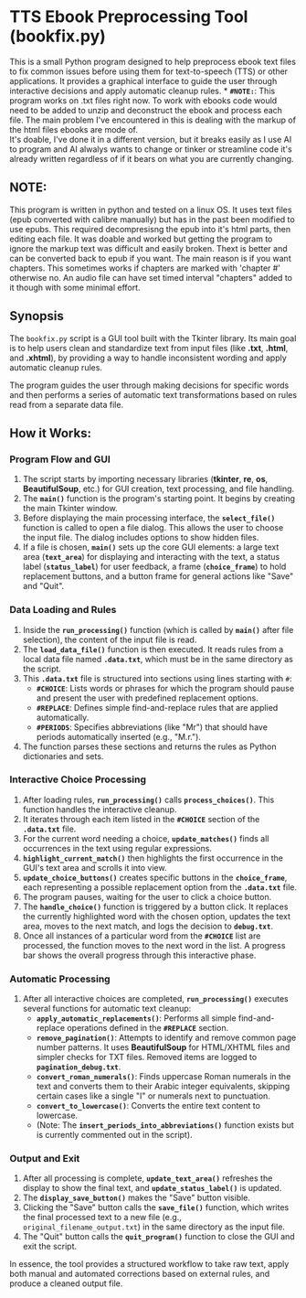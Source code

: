 # TTS Ebook Preprocessing Tool (bookfix.py)

This is a small Python program designed to help preprocess ebook text files to fix common issues before using them for text-to-speech (TTS) or other applications. It provides a graphical interface to guide the user through interactive decisions and apply automatic cleanup rules.
    * **`#NOTE:`**: This program works on .txt files right now.  To work with ebooks code would need to be added to unzip and deconstruct the ebook and process each file.  The main problem I've encountered in this is dealing with the markup of the html files ebooks are mode of.  
    It's doable, I've done it in a different version, but it breaks easily as I use AI to program and AI alwalys wants to change or tinker or streamline code it's already written regardless of if it bears on what you are currently changing.

## NOTE:

This program is written in python and tested on a linux OS.  It uses text files (epub converted with calibre manually) but has in the past been modified to use epubs.  This required decompresisng the epub into it's html parts, then editing each file. It was doable and worked but getting the program to ignore the markup text was difficult and easily broken.  Thext is better and can be converted back to epub if you want.  The main reason is if you want chapters.  This sometimes works if chapters are marked with 'chapter #' otherwise no.  An audio file can have set timed interval "chapters" added to it though with some minimal effort.


## Synopsis

The `bookfix.py` script is a GUI tool built with the Tkinter library. Its main goal is to help users clean and standardize text from input files (like **.txt**, **.html**, and **.xhtml**), by providing a way to handle inconsistent wording and apply automatic cleanup rules.

The program guides the user through making decisions for specific words and then performs a series of automatic text transformations based on rules read from a separate data file.

## How it Works:

### Program Flow and GUI

1.  The script starts by importing necessary libraries (**tkinter**, **re**, **os**, **BeautifulSoup**, etc.) for GUI creation, text processing, and file handling.
2.  The **`main()`** function is the program's starting point. It begins by creating the main Tkinter window.
3.  Before displaying the main processing interface, the **`select_file()`** function is called to open a file dialog. This allows the user to choose the input file. The dialog includes options to show hidden files.
4.  If a file is chosen, **`main()`** sets up the core GUI elements: a large text area (**`text_area`**) for displaying and interacting with the text, a status label (**`status_label`**) for user feedback, a frame (**`choice_frame`**) to hold replacement buttons, and a button frame for general actions like "Save" and "Quit".

### Data Loading and Rules

1.  Inside the **`run_processing()`** function (which is called by **`main()`** after file selection), the content of the input file is read.
2.  The **`load_data_file()`** function is then executed. It reads rules from a local data file named **`.data.txt`**, which must be in the same directory as the script.
3.  This **`.data.txt`** file is structured into sections using lines starting with `#`:
    * **`#CHOICE`**: Lists words or phrases for which the program should pause and present the user with predefined replacement options.
    * **`#REPLACE`**: Defines simple find-and-replace rules that are applied automatically.
    * **`#PERIODS`**: Specifies abbreviations (like "Mr") that should have periods automatically inserted (e.g., "M.r.").
4.  The function parses these sections and returns the rules as Python dictionaries and sets.

### Interactive Choice Processing

1.  After loading rules, **`run_processing()`** calls **`process_choices()`**. This function handles the interactive cleanup.
2.  It iterates through each item listed in the **`#CHOICE`** section of the **`.data.txt`** file.
3.  For the current word needing a choice, **`update_matches()`** finds all occurrences in the text using regular expressions.
4.  **`highlight_current_match()`** then highlights the first occurrence in the GUI's text area and scrolls it into view.
5.  **`update_choice_buttons()`** creates specific buttons in the **`choice_frame`**, each representing a possible replacement option from the **`.data.txt`** file.
6.  The program pauses, waiting for the user to click a choice button.
7.  The **`handle_choice()`** function is triggered by a button click. It replaces the currently highlighted word with the chosen option, updates the text area, moves to the next match, and logs the decision to **`debug.txt`**.
8.  Once all instances of a particular word from the **`#CHOICE`** list are processed, the function moves to the next word in the list. A progress bar shows the overall progress through this interactive phase.

### Automatic Processing

1.  After all interactive choices are completed, **`run_processing()`** executes several functions for automatic text cleanup:
    * **`apply_automatic_replacements()`**: Performs all simple find-and-replace operations defined in the **`#REPLACE`** section.
    * **`remove_pagination()`**: Attempts to identify and remove common page number patterns. It uses **BeautifulSoup** for HTML/XHTML files and simpler checks for TXT files. Removed items are logged to **`pagination_debug.txt`**.
    * **`convert_roman_numerals()`**: Finds uppercase Roman numerals in the text and converts them to their Arabic integer equivalents, skipping certain cases like a single "I" or numerals next to punctuation.
    * **`convert_to_lowercase()`**: Converts the entire text content to lowercase.
    * (Note: The **`insert_periods_into_abbreviations()`** function exists but is currently commented out in the script).

### Output and Exit

1.  After all processing is complete, **`update_text_area()`** refreshes the display to show the final text, and **`update_status_label()`** is updated.
2.  The **`display_save_button()`** makes the "Save" button visible.
3.  Clicking the "Save" button calls the **`save_file()`** function, which writes the final processed text to a new file (e.g., `original_filename_output.txt`) in the same directory as the input file.
4.  The "Quit" button calls the **`quit_program()`** function to close the GUI and exit the script.

In essence, the tool provides a structured workflow to take raw text, apply both manual and automated corrections based on external rules, and produce a cleaned output file.
